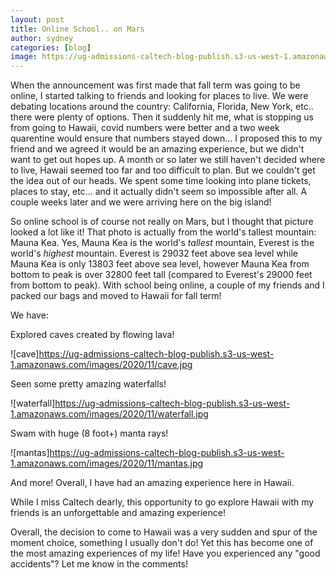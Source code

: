 ```yaml
---
layout: post
title: Online School.. on Mars
author: sydney
categories: [blog]
image: https://ug-admissions-caltech-blog-publish.s3-us-west-1.amazonaws.com/images/2020/11/mauna.jpg
---
```


When the announcement was first made that fall term was going to be online, I started talking to friends and looking for places to live. We were debating locations around the country: California, Florida, New York, etc.. there were plenty of options. Then it suddenly hit me, what is stopping us from going to Hawaii, covid numbers were better and a two week quarentine would ensure that numbers stayed down... I proposed this to my friend and we agreed it would be an amazing experience, but we didn't want to get out hopes up. A month or so later we still haven't decided where to live, Hawaii seemed too far and too difficult to plan. But we couldn't get the idea out of our heads. We spent some time looking into plane tickets, places to stay, etc... and it actually didn't seem so impossible after all. A couple weeks later and we were arriving here on the big island!

So online school is of course not really on Mars, but I thought that picture looked a lot like it! That photo is actually from the world's tallest mountain: Mauna Kea. Yes, Mauna Kea is the world's *tallest* mountain, Everest is the world's *highest* mountain. Everest is 29032 feet above sea level while Mauna Kea is only 13803 feet above sea level, however Mauna Kea from bottom to peak is over 32800 feet tall (compared to Everest's 29000 feet from bottom to peak). With school being online, a couple of my friends and I packed our bags and moved to Hawaii for fall term! 

We have:

Explored caves created by flowing lava!

![cave]https://ug-admissions-caltech-blog-publish.s3-us-west-1.amazonaws.com/images/2020/11/cave.jpg

Seen some pretty amazing waterfalls!

![waterfall]https://ug-admissions-caltech-blog-publish.s3-us-west-1.amazonaws.com/images/2020/11/waterfall.jpg

Swam with huge (8 foot+) manta rays!

![mantas]https://ug-admissions-caltech-blog-publish.s3-us-west-1.amazonaws.com/images/2020/11/mantas.jpg

And more! Overall, I have had an amazing experience here in Hawaii. 

While I miss Caltech dearly, this opportunity to go explore Hawaii with my friends is an unforgettable and amazing experience!

Overall, the decision to come to Hawaii was a very sudden and spur of the moment choice, something I usually don't do! Yet this has become one of the most amazing experiences of my life! Have you experienced any "good accidents"? Let me know in the comments!
